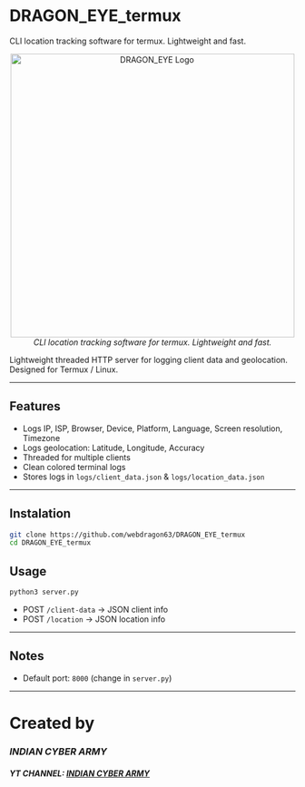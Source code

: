 # DRAGON_EYE_termux
CLI location tracking software for termux. Lightweight and fast.
<p align="center">
  <img src="https://github.com/user-attachments/assets/88876c31-f5a5-41ad-b2e4-87a89ce14e83" alt="DRAGON_EYE Logo" width="500"/>
  <br>
  <em>CLI location tracking software for termux. Lightweight and fast.</em>
</p>
Lightweight threaded HTTP server for logging client data and geolocation.  
Designed for Termux / Linux.

---

## Features
- Logs IP, ISP, Browser, Device, Platform, Language, Screen resolution, Timezone
- Logs geolocation: Latitude, Longitude, Accuracy
- Threaded for multiple clients
- Clean colored terminal logs
- Stores logs in `logs/client_data.json` & `logs/location_data.json`

---

## Instalation
```bash
git clone https://github.com/webdragon63/DRAGON_EYE_termux
cd DRAGON_EYE_termux
```
## Usage
```bash
python3 server.py
````

* POST `/client-data` → JSON client info
* POST `/location` → JSON location info

---

## Notes

* Default port: `8000` (change in `server.py`)

---

# Created by
### ***INDIAN CYBER ARMY***
#### ***YT CHANNEL: [INDIAN CYBER ARMY](https://www.youtube.com/@webdragon63)***

